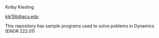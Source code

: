 Kolby Kiesling

kjk15b@acu.edu

This repository has sample programs used to solve poblems
in Dynamics (ENGR 222.01)
